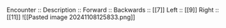 Encounter :: 
Description :: 
Forward :: 
Backwards :: [[7]]
Left :: [[9]]
Right :: [[11]]
![[Pasted image 20241108125833.png]]